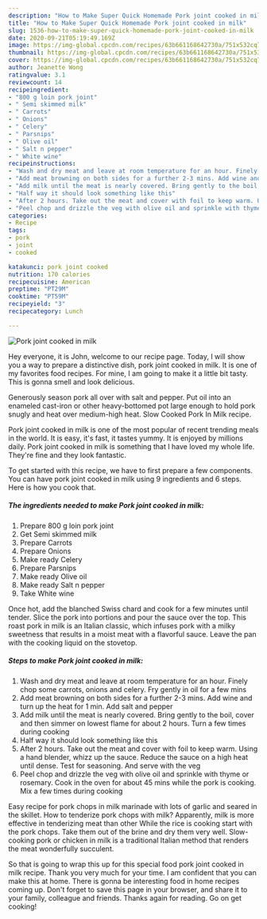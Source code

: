 ```yaml
---
description: "How to Make Super Quick Homemade Pork joint cooked in milk"
title: "How to Make Super Quick Homemade Pork joint cooked in milk"
slug: 1536-how-to-make-super-quick-homemade-pork-joint-cooked-in-milk
date: 2020-09-21T05:19:49.169Z
image: https://img-global.cpcdn.com/recipes/63b661168642730a/751x532cq70/pork-joint-cooked-in-milk-recipe-main-photo.jpg
thumbnail: https://img-global.cpcdn.com/recipes/63b661168642730a/751x532cq70/pork-joint-cooked-in-milk-recipe-main-photo.jpg
cover: https://img-global.cpcdn.com/recipes/63b661168642730a/751x532cq70/pork-joint-cooked-in-milk-recipe-main-photo.jpg
author: Jeanette Wong
ratingvalue: 3.1
reviewcount: 14
recipeingredient:
- "800 g loin pork joint"
- " Semi skimmed milk"
- " Carrots"
- " Onions"
- " Celery"
- " Parsnips"
- " Olive oil"
- " Salt n pepper"
- " White wine"
recipeinstructions:
- "Wash and dry meat and leave at room temperature for an hour. Finely chop some carrots, onions and celery. Fry gently in oil for a few mins"
- "Add meat browning on both sides for a further 2-3 mins. Add wine and turn up the heat for 1 min. Add salt and pepper"
- "Add milk until the meat is nearly covered. Bring gently to the boil, cover and then simmer on lowest flame for about 2 hours. Turn a few times during cooking"
- "Half way it should look something like this"
- "After 2 hours. Take out the meat and cover with foil to keep warm. Using a hand blender, whizz up the sauce. Reduce the sauce on a high heat until dense. Test for seasoning. And serve with the veg"
- "Peel chop and drizzle the veg with olive oil and sprinkle with thyme or rosemary. Cook in the oven for about 45 mins while the pork is cooking. Mix a few times during cooking"
categories:
- Recipe
tags:
- pork
- joint
- cooked

katakunci: pork joint cooked 
nutrition: 170 calories
recipecuisine: American
preptime: "PT29M"
cooktime: "PT59M"
recipeyield: "3"
recipecategory: Lunch

---
```



![Pork joint cooked in milk](https://img-global.cpcdn.com/recipes/63b661168642730a/751x532cq70/pork-joint-cooked-in-milk-recipe-main-photo.jpg)

Hey everyone, it is John, welcome to our recipe page. Today, I will show you a way to prepare a distinctive dish, pork joint cooked in milk. It is one of my favorites food recipes. For mine, I am going to make it a little bit tasty. This is gonna smell and look delicious.

Generously season pork all over with salt and pepper. Put oil into an enameled cast-iron or other heavy-bottomed pot large enough to hold pork snugly and heat over medium-high heat. Slow Cooked Pork In Milk recipe.

Pork joint cooked in milk is one of the most popular of recent trending meals in the world. It is easy, it's fast, it tastes yummy. It is enjoyed by millions daily. Pork joint cooked in milk is something that I have loved my whole life. They're fine and they look fantastic.


To get started with this recipe, we have to first prepare a few components. You can have pork joint cooked in milk using 9 ingredients and 6 steps. Here is how you cook that.

<!--inarticleads1-->

##### The ingredients needed to make Pork joint cooked in milk:

1. Prepare 800 g loin pork joint
1. Get  Semi skimmed milk
1. Prepare  Carrots
1. Prepare  Onions
1. Make ready  Celery
1. Prepare  Parsnips
1. Make ready  Olive oil
1. Make ready  Salt n pepper
1. Take  White wine


Once hot, add the blanched Swiss chard and cook for a few minutes until tender. Slice the pork into portions and pour the sauce over the top. This roast pork in milk is an Italian classic, which infuses pork with a milky sweetness that results in a moist meat with a flavorful sauce. Leave the pan with the cooking liquid on the stovetop. 

<!--inarticleads2-->

##### Steps to make Pork joint cooked in milk:

1. Wash and dry meat and leave at room temperature for an hour. Finely chop some carrots, onions and celery. Fry gently in oil for a few mins
1. Add meat browning on both sides for a further 2-3 mins. Add wine and turn up the heat for 1 min. Add salt and pepper
1. Add milk until the meat is nearly covered. Bring gently to the boil, cover and then simmer on lowest flame for about 2 hours. Turn a few times during cooking
1. Half way it should look something like this
1. After 2 hours. Take out the meat and cover with foil to keep warm. Using a hand blender, whizz up the sauce. Reduce the sauce on a high heat until dense. Test for seasoning. And serve with the veg
1. Peel chop and drizzle the veg with olive oil and sprinkle with thyme or rosemary. Cook in the oven for about 45 mins while the pork is cooking. Mix a few times during cooking


Easy recipe for pork chops in milk marinade with lots of garlic and seared in the skillet. How to tenderize pork chops with milk? Apparently, milk is more effective in tenderizing meat than other While the rice is cooking start with the pork chops. Take them out of the brine and dry them very well. Slow-cooking pork or chicken in milk is a traditional Italian method that renders the meat wonderfully succulent. 

So that is going to wrap this up for this special food pork joint cooked in milk recipe. Thank you very much for your time. I am confident that you can make this at home. There is gonna be interesting food in home recipes coming up. Don't forget to save this page in your browser, and share it to your family, colleague and friends. Thanks again for reading. Go on get cooking!
